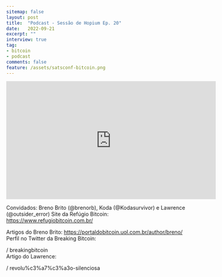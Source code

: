 ```yaml
---
sitemap: false
layout: post
title:  "Podcast - Sessão de Hopium Ep. 20"
date:   2022-09-21
excerpt: ""
interview: true
tag:
- bitcoin
- podcast
comments: false
feature: /assets/satsconf-bitcoin.png
---
```


<iframe width="560" height="315" src="https://www.youtube.com/embed/jiZwzsmd9Go?si=GVZSa7F_EASMuRFZ" title="YouTube video player" frameborder="0" allow="accelerometer; autoplay; clipboard-write; encrypted-media; gyroscope; picture-in-picture; web-share" referrerpolicy="strict-origin-when-cross-origin" allowfullscreen></iframe>

Convidados: Breno Brito (@brenorb), Koda (@Kodasurvivor) e Lawrence (@outsider_error)
Site da Refúgio Bitcoin: https://www.refugiobitcoin.com.br/

Artigos do Breno Brito: https://portaldobitcoin.uol.com.br/author/breno/
Perfil no Twitter da Breaking Bitcoin:  

 / breakingbitcoin  
Artigo do Lawrence:  

 / revolu%c3%a7%c3%a3o-silenciosa  
